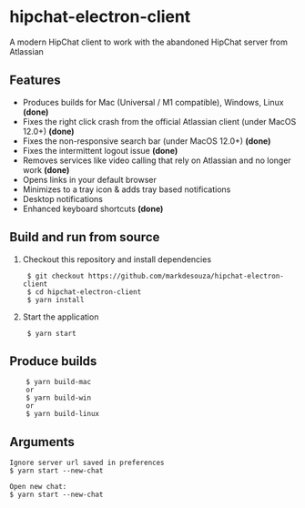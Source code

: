 # hipchat-electron-client
A modern HipChat client to work with the abandoned HipChat server from Atlassian

## Features

- Produces builds for Mac (Universal / M1 compatible), Windows, Linux  **(done)**
- Fixes the right click crash from the official Atlassian client (under MacOS 12.0+)  **(done)**
- Fixes the non-responsive search bar (under MacOS 12.0+)  **(done)**
- Fixes the intermittent logout issue  **(done)**
- Removes services like video calling that rely on Atlassian and no longer work **(done)**
- Opens links in your default browser
- Minimizes to a tray icon & adds tray based notifications
- Desktop notifications
- Enhanced keyboard shortcuts **(done)**

## Build and run from source

1. Checkout this repository and install dependencies

        $ git checkout https://github.com/markdesouza/hipchat-electron-client
        $ cd hipchat-electron-client
        $ yarn install

2. Start the application

        $ yarn start

## Produce builds

        $ yarn build-mac
        or
        $ yarn build-win
        or
        $ yarn build-linux

## Arguments

    Ignore server url saved in preferences
    $ yarn start --new-chat

    Open new chat:
    $ yarn start --new-chat